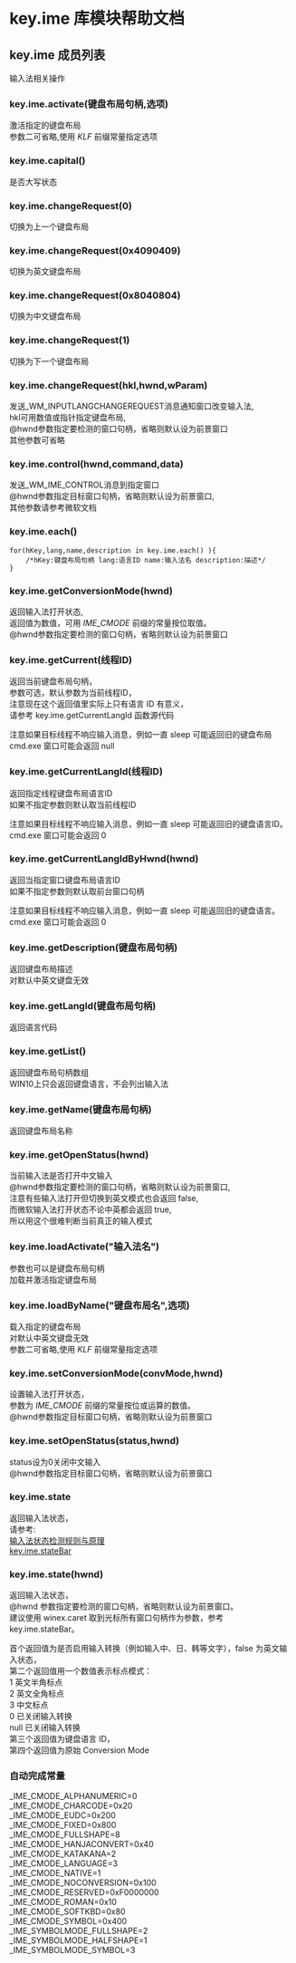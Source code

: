 # key.ime 库模块帮助文档

<a id="key.ime"></a>
## key.ime 成员列表

输入法相关操作

<a id="key.ime.activate"></a>
### key.ime.activate(键盘布局句柄,选项) 
 激活指定的键盘布局  
参数二可省略,使用 _KLF_ 前缀常量指定选项

<a id="key.ime.capital"></a>
### key.ime.capital() 
 是否大写状态

<a id="key.ime.changeRequest"></a>
### key.ime.changeRequest(0) 
 切换为上一个键盘布局

<a id="key.ime.changeRequest"></a>
### key.ime.changeRequest(0x4090409) 
 切换为英文键盘布局

<a id="key.ime.changeRequest"></a>
### key.ime.changeRequest(0x8040804) 
 切换为中文键盘布局

<a id="key.ime.changeRequest"></a>
### key.ime.changeRequest(1) 
 切换为下一个键盘布局

<a id="key.ime.changeRequest"></a>
### key.ime.changeRequest(hkl,hwnd,wParam) 
 发送_WM_INPUTLANGCHANGEREQUEST消息通知窗口改变输入法,  
hkl可用数值或指针指定键盘布局,  
@hwnd参数指定要检测的窗口句柄，省略则默认设为前景窗口  
其他参数可省略

<a id="key.ime.control"></a>
### key.ime.control(hwnd,command,data) 
 发送_WM_IME_CONTROL消息到指定窗口  
@hwnd参数指定目标窗口句柄，省略则默认设为前景窗口,  
其他参数请参考微软文档

<a id="key.ime.each"></a>
### key.ime.each() 
 

```aardio
for(hKey,lang,name,description in key.ime.each() ){
	/*hKey:键盘布局句柄 lang:语言ID name:输入法名 description:描述*/
}
```



<a id="key.ime.getConversionMode"></a>
### key.ime.getConversionMode(hwnd) 
 返回输入法打开状态,  
返回值为数值，可用 _IME_CMODE_ 前缀的常量按位取值。  
@hwnd参数指定要检测的窗口句柄，省略则默认设为前景窗口

<a id="key.ime.getCurrent"></a>
### key.ime.getCurrent(线程ID) 
 返回当前键盘布局句柄，  
参数可选，默认参数为当前线程ID，  
注意现在这个返回值里实际上只有语言 ID 有意义，  
请参考 key.ime.getCurrentLangId 函数源代码  
  
注意如果目标线程不响应输入消息，例如一直 sleep 可能返回旧的键盘布局  
cmd.exe 窗口可能会返回 null

<a id="key.ime.getCurrentLangId"></a>
### key.ime.getCurrentLangId(线程ID) 
 返回指定线程键盘布局语言ID  
如果不指定参数则默认取当前线程ID  
  
注意如果目标线程不响应输入消息，例如一直 sleep 可能返回旧的键盘语言ID。  
cmd.exe 窗口可能会返回 0

<a id="key.ime.getCurrentLangIdByHwnd"></a>
### key.ime.getCurrentLangIdByHwnd(hwnd) 
 返回当指定窗口键盘布局语言ID  
如果不指定参数则默认取前台窗口句柄  
  
注意如果目标线程不响应输入消息，例如一直 sleep 可能返回旧的键盘语言。  
cmd.exe 窗口可能会返回 0

<a id="key.ime.getDescription"></a>
### key.ime.getDescription(键盘布局句柄) 
 返回键盘布局描述  
对默认中英文键盘无效

<a id="key.ime.getLangId"></a>
### key.ime.getLangId(键盘布局句柄) 
 返回语言代码

<a id="key.ime.getList"></a>
### key.ime.getList() 
 返回键盘布局句柄数组  
WIN10上只会返回键盘语言，不会列出输入法

<a id="key.ime.getName"></a>
### key.ime.getName(键盘布局句柄) 
 返回键盘布局名称

<a id="key.ime.getOpenStatus"></a>
### key.ime.getOpenStatus(hwnd) 
 当前输入法是否打开中文输入  
@hwnd参数指定要检测的窗口句柄，省略则默认设为前景窗口,  
注意有些输入法打开但切换到英文模式也会返回 false,  
而微软输入法打开状态不论中英都会返回 true,  
所以用这个很难判断当前真正的输入模式

<a id="key.ime.loadActivate"></a>
### key.ime.loadActivate("输入法名") 
 参数也可以是键盘布局句柄  
加载并激活指定键盘布局

<a id="key.ime.loadByName"></a>
### key.ime.loadByName("键盘布局名",选项) 
 载入指定的键盘布局  
对默认中英文键盘无效  
参数二可省略,使用 _KLF_ 前缀常量指定选项

<a id="key.ime.setConversionMode"></a>
### key.ime.setConversionMode(convMode,hwnd) 
 设置输入法打开状态，  
参数为 _IME_CMODE_ 前缀的常量按位或运算的数值。  
@hwnd参数指定目标窗口句柄，省略则默认设为前景窗口

<a id="key.ime.setOpenStatus"></a>
### key.ime.setOpenStatus(status,hwnd) 
 status设为0关闭中文输入  
@hwnd参数指定目标窗口句柄，省略则默认设为前景窗口

<a id="key.ime.state"></a>
### key.ime.state 
 返回输入法状态，  
请参考:  
[输入法状态检测规则与原理](https://www.aardio.com/zh-cn/doc/library-guide/std/key/imeState.html)  
[key.ime.stateBar](https://www.aardio.com/zh-cn/doc/library-reference/key/ime.stateBar.html)

<a id="key.ime.state"></a>
### key.ime.state(hwnd) 
 返回输入法状态，  
@hwnd 参数指定要检测的窗口句柄，省略则默认设为前景窗口。  
建议使用 winex.caret 取到光标所有窗口句柄作为参数，参考 key.ime.stateBar。  
  
首个返回值为是否启用输入转换（例如输入中、日、韩等文字），false 为英文输入状态，  
第二个返回值用一个数值表示标点模式：  
    1 英文半角标点  
    2 英文全角标点  
    3 中文标点  
    0 已关闭输入转换  
    null 已关闭输入转换  
第三个返回值为键盘语言 ID，  
第四个返回值为原始 Conversion Mode


### 自动完成常量
_IME_CMODE_ALPHANUMERIC=0  
_IME_CMODE_CHARCODE=0x20  
_IME_CMODE_EUDC=0x200  
_IME_CMODE_FIXED=0x800  
_IME_CMODE_FULLSHAPE=8  
_IME_CMODE_HANJACONVERT=0x40  
_IME_CMODE_KATAKANA=2  
_IME_CMODE_LANGUAGE=3  
_IME_CMODE_NATIVE=1  
_IME_CMODE_NOCONVERSION=0x100  
_IME_CMODE_RESERVED=0xF0000000  
_IME_CMODE_ROMAN=0x10  
_IME_CMODE_SOFTKBD=0x80  
_IME_CMODE_SYMBOL=0x400  
_IME_SYMBOLMODE_FULLSHAPE=2  
_IME_SYMBOLMODE_HALFSHAPE=1  
_IME_SYMBOLMODE_SYMBOL=3  
